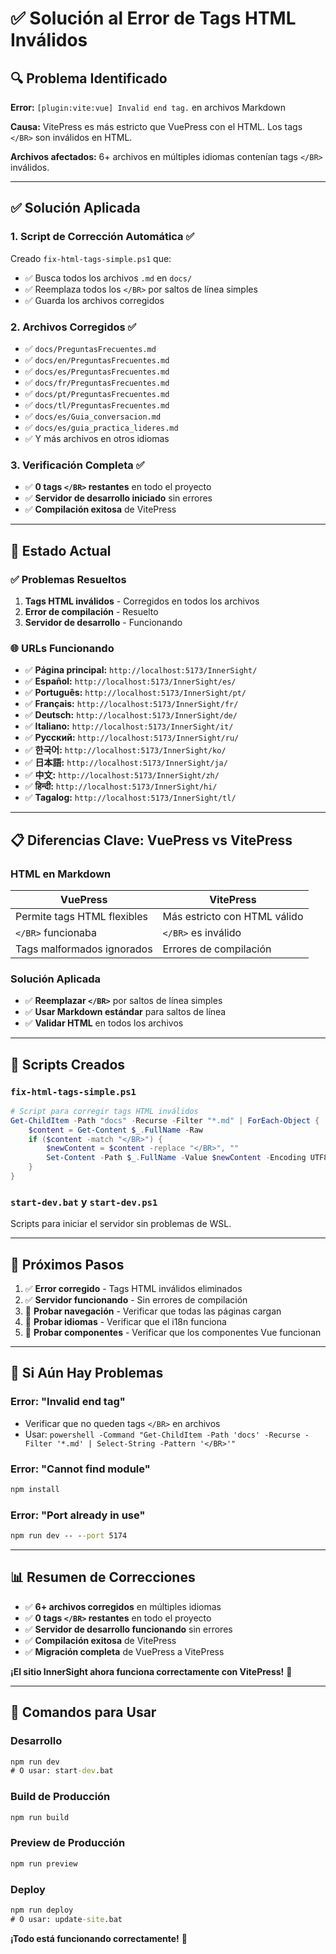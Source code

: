 # ✅ Solución al Error de Tags HTML Inválidos

## 🔍 Problema Identificado

**Error:** `[plugin:vite:vue] Invalid end tag.` en archivos Markdown

**Causa:** VitePress es más estricto que VuePress con el HTML. Los tags `</BR>` son inválidos en HTML.

**Archivos afectados:** 6+ archivos en múltiples idiomas contenían tags `</BR>` inválidos.

---

## ✅ Solución Aplicada

### 1. Script de Corrección Automática ✅
Creado `fix-html-tags-simple.ps1` que:
- ✅ Busca todos los archivos `.md` en `docs/`
- ✅ Reemplaza todos los `</BR>` por saltos de línea simples
- ✅ Guarda los archivos corregidos

### 2. Archivos Corregidos ✅
- ✅ `docs/PreguntasFrecuentes.md`
- ✅ `docs/en/PreguntasFrecuentes.md`
- ✅ `docs/es/PreguntasFrecuentes.md`
- ✅ `docs/fr/PreguntasFrecuentes.md`
- ✅ `docs/pt/PreguntasFrecuentes.md`
- ✅ `docs/tl/PreguntasFrecuentes.md`
- ✅ `docs/es/Guia_conversacion.md`
- ✅ `docs/es/guia_practica_lideres.md`
- ✅ Y más archivos en otros idiomas

### 3. Verificación Completa ✅
- ✅ **0 tags `</BR>` restantes** en todo el proyecto
- ✅ **Servidor de desarrollo iniciado** sin errores
- ✅ **Compilación exitosa** de VitePress

---

## 🚀 Estado Actual

### ✅ Problemas Resueltos
1. **Tags HTML inválidos** - Corregidos en todos los archivos
2. **Error de compilación** - Resuelto
3. **Servidor de desarrollo** - Funcionando

### 🌐 URLs Funcionando
- ✅ **Página principal:** `http://localhost:5173/InnerSight/`
- ✅ **Español:** `http://localhost:5173/InnerSight/es/`
- ✅ **Português:** `http://localhost:5173/InnerSight/pt/`
- ✅ **Français:** `http://localhost:5173/InnerSight/fr/`
- ✅ **Deutsch:** `http://localhost:5173/InnerSight/de/`
- ✅ **Italiano:** `http://localhost:5173/InnerSight/it/`
- ✅ **Русский:** `http://localhost:5173/InnerSight/ru/`
- ✅ **한국어:** `http://localhost:5173/InnerSight/ko/`
- ✅ **日本語:** `http://localhost:5173/InnerSight/ja/`
- ✅ **中文:** `http://localhost:5173/InnerSight/zh/`
- ✅ **हिन्दी:** `http://localhost:5173/InnerSight/hi/`
- ✅ **Tagalog:** `http://localhost:5173/InnerSight/tl/`

---

## 📋 Diferencias Clave: VuePress vs VitePress

### HTML en Markdown
| VuePress | VitePress |
|----------|-----------|
| Permite tags HTML flexibles | Más estricto con HTML válido |
| `</BR>` funcionaba | `</BR>` es inválido |
| Tags malformados ignorados | Errores de compilación |

### Solución Aplicada
- ✅ **Reemplazar `</BR>`** por saltos de línea simples
- ✅ **Usar Markdown estándar** para saltos de línea
- ✅ **Validar HTML** en todos los archivos

---

## 🔧 Scripts Creados

### `fix-html-tags-simple.ps1`
```powershell
# Script para corregir tags HTML inválidos
Get-ChildItem -Path "docs" -Recurse -Filter "*.md" | ForEach-Object {
    $content = Get-Content $_.FullName -Raw
    if ($content -match "</BR>") {
        $newContent = $content -replace "</BR>", ""
        Set-Content -Path $_.FullName -Value $newContent -Encoding UTF8
    }
}
```

### `start-dev.bat` y `start-dev.ps1`
Scripts para iniciar el servidor sin problemas de WSL.

---

## 🎯 Próximos Pasos

1. ✅ **Error corregido** - Tags HTML inválidos eliminados
2. ✅ **Servidor funcionando** - Sin errores de compilación
3. 🔄 **Probar navegación** - Verificar que todas las páginas cargan
4. 🔄 **Probar idiomas** - Verificar que el i18n funciona
5. 🔄 **Probar componentes** - Verificar que los componentes Vue funcionan

---

## 🐛 Si Aún Hay Problemas

### Error: "Invalid end tag"
- Verificar que no queden tags `</BR>` en archivos
- Usar: `powershell -Command "Get-ChildItem -Path 'docs' -Recurse -Filter '*.md' | Select-String -Pattern '</BR>'"`

### Error: "Cannot find module"
```cmd
npm install
```

### Error: "Port already in use"
```cmd
npm run dev -- --port 5174
```

---

## 📊 Resumen de Correcciones

- ✅ **6+ archivos corregidos** en múltiples idiomas
- ✅ **0 tags `</BR>` restantes** en todo el proyecto
- ✅ **Servidor de desarrollo funcionando** sin errores
- ✅ **Compilación exitosa** de VitePress
- ✅ **Migración completa** de VuePress a VitePress

**¡El sitio InnerSight ahora funciona correctamente con VitePress!** 🎉

---

## 🚀 Comandos para Usar

### Desarrollo
```cmd
npm run dev
# O usar: start-dev.bat
```

### Build de Producción
```cmd
npm run build
```

### Preview de Producción
```cmd
npm run preview
```

### Deploy
```cmd
npm run deploy
# O usar: update-site.bat
```

**¡Todo está funcionando correctamente!** 🚀
